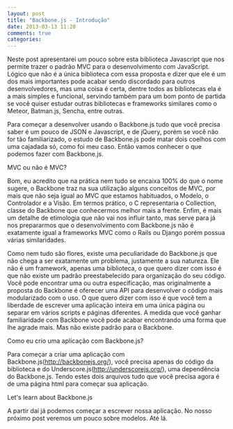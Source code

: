 ```yaml
---
layout: post
title: "Backbone.js - Introdução"
date: 2013-03-13 11:20
comments: true
categories: 
---
```


Neste post apresentarei um pouco sobre esta biblioteca Javascript que nos permite trazer o padrão MVC para o desenvolvimento com JavaScript. Lógico que não é a única biblioteca com essa proposta e dizer que ele é um dos mais importantes pode acabar sendo discordado para outros desenvolvedores, mas uma coisa é certa, dentre todos as bibliotecas ela é a mais simples e funcional, servindo também para um bom ponto de partida se você quiser estudar outras bibliotecas e frameworks similares como o Meteor, Batman.js, Sencha, entre outras.

Para começar a desenvolver usando o Backbone.js tudo que você precisa saber é um pouco de JSON e Javascript, e de jQuery, porém se você não for tão familiarizado, o estudo de Backbone.js pode matar dois coelhos com uma cajadada só, como foi meu caso. Então vamos conhecer o que podemos fazer com Backbone.js.

MVC ou não é MVC?

Bom, eu acredito que na prática nem tudo se encaixa 100% do que o nome sugere, o Backbone traz na sua utilização alguns conceitos de MVC, por mais que não seja igual ao MVC que estamos habituados, o Modelo, o Controlador e a Visão. Em termos prático, o C representaria o Collection, classe do Backbone que conhecermos melhor mais a frente. Enfim, é mais um detalhe de etimologia que não vai nos influir tanto, mas serve para já nos prepararmos que o desenvolvimento com Backbone.js não é exatamente igual a frameworks MVC como o Rails ou Django porém possua várias similaridades.

Como nem tudo são flores, existe uma peculiaridade do Backbone.js que não chega a ser exatamente um problema, justamente a sua natureza. Ele não é um framework, apenas uma biblioteca, o que quero dizer com isso é que não existe um padrão preestabelecido para organização do seu código. Você pode encontrar uma ou outra especificação, mas originalmente a proposta do Backbone é oferecer uma API para desenvolver o código mais modularizado com o uso. O que quero dizer com isso é que você tem a liberdade de escrever uma aplicação inteira em uma única página ou separar em vários scripts e páginas diferentes. A medida que você ganhar familiaridade com Backbone você pode acabar encontrando uma forma que lhe agrade mais. Mas não existe padrão para o Backbone.

Como eu crio uma aplicação com Backbone.js?

Para começar a criar uma aplicação com Backbone.js(http://backbonejs.org/), você precisa apenas do código da biblioteca  e do Underscore.js(http://underscorejs.org/),  uma dependência do Backbone.js. Tendo estes dois arquivos tudo que você precisa agora é de uma página html para começar sua aplicação.

<html>
<head>
	<title>Backbone Beginner</title>
	<script src="./backbone-min.js" type="text/javascript" charset="utf-8" ></script>
	<script src="./underscore-min.js" type="text/javascript" charset="utf-8" ></script>
</head>
<body>
	Let's learn about Backbone.js
</body>
</html>

A partir daí já podemos começar a escrever nossa aplicação. No nosso próximo post veremos um pouco  sobre modelos. Até lá.